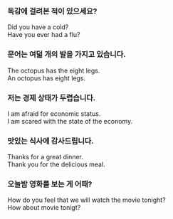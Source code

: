 ﻿### 독감에 걸려본 적이 있으세요?  
Did you have a cold?  
Have you ever had a flu?  

### 문어는 여덟 개의 발을 가지고 있습니다.  
The octopus has the eight legs.  
An octopus has eight legs.  

### 저는 경제 상태가 두렵습니다.  
I am afraid for economic status.  
I am scared with the state of the economy.  
 
### 맛있는 식사에 감사드립니다.  
Thanks for a great dinner.  
Thank you for the delicious meal.  

### 오늘밤 영화를 보는 게 어때?  
How do you feel that we will watch the movie tonight?  
How about movie tonigt?  